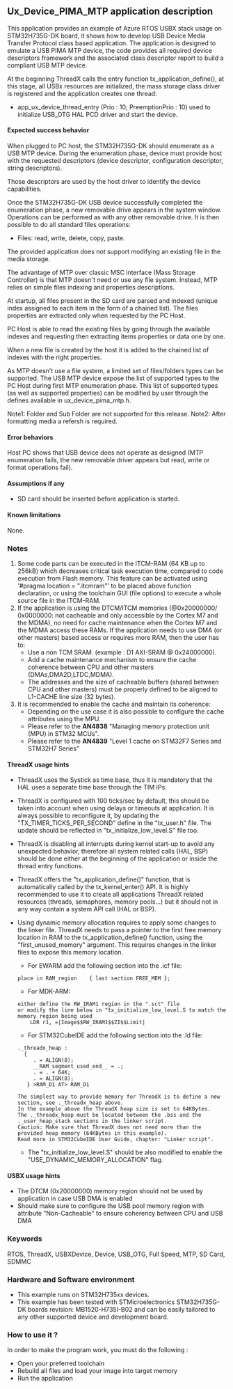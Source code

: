
## <b>Ux_Device_PIMA_MTP application description</b>

This application provides an example of Azure RTOS USBX stack usage on STM32H735G-DK board, it shows how to develop USB Device Media Transfer Protocol class based
application. The application is designed to emulate a USB PIMA MTP device, the code provides all required device descriptors framework and the associated class
descriptor report to build a compliant USB MTP device.

At the beginning ThreadX calls the entry function tx_application_define(), at this stage, all USBx resources are initialized, the mass storage class driver is
registered and the application creates one thread:

  - app_ux_device_thread_entry (Prio : 10; PreemptionPrio : 10) used to initialize USB_OTG HAL PCD driver and start the device.

#### <b>Expected success behavior</b>

When plugged to PC host, the STM32H735G-DK should enumerate as a USB MTP device. During the enumeration phase, device must provide host with the requested
descriptors (device descriptor, configuration descriptor, string descriptors).

Those descriptors are used by the host driver to identify the device capabilities.

Once the STM32H735G-DK USB device successfully completed the enumeration phase, a new removable drive appears in the system window.
Operations can be performed as with any other removable drive.
It is then possible to do all standard files operations:
  - Files: read, write, delete, copy, paste.

The provided application does not support modifying an existing file in the media storage.

The advantage of MTP over classic MSC interface (Mass Storage Controller) is that MTP doesn't need or use
any file system. Instead, MTP relies on simple files indexing and properties descriptions.

At startup, all files present in the SD card are parsed and indexed (unique index assigned to
each item in the form of a chained list). The files properties are extracted only when requested
by the PC Host.

PC Host is able to read the existing files by going through the available indexes and requesting
then extracting items properties or data one by one.

When a new file is created by the host it is added to the chained list of indexes with the right properties.

As MTP doesn't use a file system, a limited set of files/folders types can be supported. The USB MTP device
expose the list of supported types to the PC Host during first MTP enumeration phase.
This list of supported types (as well as supported properties) can be modified by user through the defines
available in ux_device_pima_mtp.h.

Note1: Folder and Sub Folder are not supported for this release.
Note2: After formatting media a refersh is required.

#### <b>Error behaviors</b>

Host PC shows that USB device does not operate as designed (MTP enumeration fails, the new removable driver appears but read, write or format operations fail).

#### <b>Assumptions if any</b>

  - SD card should be inserted before application is started.

#### <b>Known limitations</b>

None.

### <b>Notes</b>

 1. Some code parts can be executed in the ITCM-RAM (64 KB up to 256kB) which decreases critical task execution time, compared to code execution from Flash memory. This feature can be activated using '#pragma location = ".itcmram"' to be placed above function declaration, or using the toolchain GUI (file options) to execute a whole source file in the ITCM-RAM.
 2.  If the application is using the DTCM/ITCM memories (@0x20000000/ 0x0000000: not cacheable and only accessible by the Cortex M7 and the MDMA), no need for cache maintenance when the Cortex M7 and the MDMA access these RAMs. If the application needs to use DMA (or other masters) based access or requires more RAM, then the user has to:
      - Use a non TCM SRAM. (example : D1 AXI-SRAM @ 0x24000000).
      - Add a cache maintenance mechanism to ensure the cache coherence between CPU and other masters (DMAs,DMA2D,LTDC,MDMA).
      - The addresses and the size of cacheable buffers (shared between CPU and other masters) must be properly defined to be aligned to L1-CACHE line size (32 bytes).
 3.  It is recommended to enable the cache and maintain its coherence:
      - Depending on the use case it is also possible to configure the cache attributes using the MPU.
      - Please refer to the **AN4838** "Managing memory protection unit (MPU) in STM32 MCUs".
      - Please refer to the **AN4839** "Level 1 cache on STM32F7 Series and STM32H7 Series"

#### <b>ThreadX usage hints</b>

 - ThreadX uses the Systick as time base, thus it is mandatory that the HAL uses a separate time base through the TIM IPs.
 - ThreadX is configured with 100 ticks/sec by default, this should be taken into account when using delays or timeouts at application. It is always possible to reconfigure it, by updating the "TX_TIMER_TICKS_PER_SECOND" define in the "tx_user.h" file. The update should be reflected in "tx_initialize_low_level.S" file too.
 - ThreadX is disabling all interrupts during kernel start-up to avoid any unexpected behavior, therefore all system related calls (HAL, BSP) should be done either at the beginning of the application or inside the thread entry functions.
 - ThreadX offers the "tx_application_define()" function, that is automatically called by the tx_kernel_enter() API.
   It is highly recommended to use it to create all applications ThreadX related resources (threads, semaphores, memory pools...)  but it should not in any way contain a system API call (HAL or BSP).
 - Using dynamic memory allocation requires to apply some changes to the linker file.
   ThreadX needs to pass a pointer to the first free memory location in RAM to the tx_application_define() function,
   using the "first_unused_memory" argument.
   This requires changes in the linker files to expose this memory location.
    + For EWARM add the following section into the .icf file:
     ```
    place in RAM_region    { last section FREE_MEM };
    ```
    + For MDK-ARM:
    ```
    either define the RW_IRAM1 region in the ".sct" file
    or modify the line below in "tx_initialize_low_level.S to match the memory region being used
        LDR r1, =|Image$$RW_IRAM1$$ZI$$Limit|
    ```
    + For STM32CubeIDE add the following section into the .ld file:
    ```
    ._threadx_heap :
      {
         . = ALIGN(8);
         __RAM_segment_used_end__ = .;
         . = . + 64K;
         . = ALIGN(8);
       } >RAM_D1 AT> RAM_D1
    ```

       The simplest way to provide memory for ThreadX is to define a new section, see ._threadx_heap above.
       In the example above the ThreadX heap size is set to 64KBytes.
       The ._threadx_heap must be located between the .bss and the ._user_heap_stack sections in the linker script.
       Caution: Make sure that ThreadX does not need more than the provided heap memory (64KBytes in this example).
       Read more in STM32CubeIDE User Guide, chapter: "Linker script".

    + The "tx_initialize_low_level.S" should be also modified to enable the "USE_DYNAMIC_MEMORY_ALLOCATION" flag.

#### <b>USBX usage hints</b>

- The DTCM (0x20000000) memory region should not be used by application in case USB DMA is enabled
- Should make sure to configure the USB pool memory region with attribute "Non-Cacheable" to ensure coherency between CPU and USB DMA

### <b>Keywords</b>

RTOS, ThreadX, USBXDevice, Device, USB_OTG, Full Speed, MTP, SD Card, SDMMC

### <b>Hardware and Software environment</b>

  - This example runs on STM32H735xx devices.
  - This example has been tested with STMicroelectronics STM32H735G-DK boards revision: MB1520-H735I-B02
    and can be easily tailored to any other supported device and development board.

### <b>How to use it ?</b>

In order to make the program work, you must do the following :

 - Open your preferred toolchain
 - Rebuild all files and load your image into target memory
 - Run the application